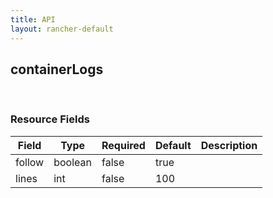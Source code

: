 ```yaml
---
title: API
layout: rancher-default
---
```


## containerLogs




​​
### Resource Fields

Field | Type | Required | Default | Description
---|---|---|---|---
follow | boolean | false | true | 
lines | int | false | 100 | 

